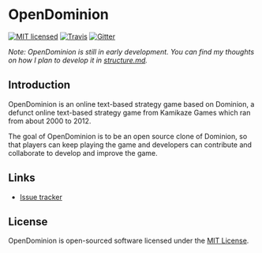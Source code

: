 # OpenDominion

[![MIT licensed](https://img.shields.io/github/license/wavehack/opendominion.svg?maxAge=2592000)](https://opensource.org/licenses/MIT)
[![Travis](https://img.shields.io/travis/WaveHack/OpenDominion.svg?maxAge=2592000)](https://travis-ci.org/WaveHack/OpenDominion)
[![Gitter](https://img.shields.io/gitter/room/opendominion/lobby.svg?maxAge=2592000)](https://gitter.im/opendominion/Lobby)

*Note: OpenDominion is still in early development. You can find my thoughts on how I plan to develop it in [structure.md](structure.md).*

## Introduction

OpenDominion is an online text-based strategy game based on Dominion, a defunct online text-based strategy game from Kamikaze Games which ran from about 2000 to 2012.

The goal of OpenDominion is to be an open source clone of Dominion, so that players can keep playing the game and developers can contribute and collaborate to develop and improve the game.

## Links

* [Issue tracker](https://github.com/WaveHack/OpenDominion/issues)

## License

OpenDominion is open-sourced software licensed under the [MIT License](https://opensource.org/licenses/MIT).
